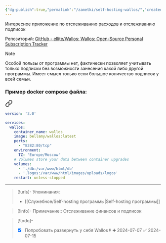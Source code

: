```yaml
---
{"dg-publish":true,"permalink":"/zametki/self-hosting-wallos/","created":"2024-07-01","updated":"2024-09-24T23:27:51+03:00"}
---
```


Интересное приложение по отслеживанию расходов и отслеживанию подписок

Репозиторий: [GitHub - ellite/Wallos: Wallos: Open-Source Personal Subscription Tracker](https://github.com/ellite/Wallos)
> [!note]
> Особой пользы от программы нет, фактически позволяет учитывать только подписки без возможности занесения какой либо другой программы. Имеет смысл только если большое количество подписок у всей семьи.

### Пример docker compose файла:

<div class="transclusion internal-embed is-loaded"><a class="markdown-embed-link" href="/docker-compose/wallos/" aria-label="Open link"><svg xmlns="http://www.w3.org/2000/svg" width="24" height="24" viewBox="0 0 24 24" fill="none" stroke="currentColor" stroke-width="2" stroke-linecap="round" stroke-linejoin="round" class="svg-icon lucide-link"><path d="M10 13a5 5 0 0 0 7.54.54l3-3a5 5 0 0 0-7.07-7.07l-1.72 1.71"></path><path d="M14 11a5 5 0 0 0-7.54-.54l-3 3a5 5 0 0 0 7.07 7.07l1.71-1.71"></path></svg></a><div class="markdown-embed">





```yaml
version: '3.0'

services:
  wallos:
    container_name: wallos
    image: bellamy/wallos:latest
    ports:
      - "8282:80/tcp"
    environment:
      TZ: 'Europe/Moscow'
    # Volumes store your data between container upgrades
    volumes:
      - './db:/var/www/html/db'
      - '.logos:/var/www/html/images/uploads/logos'
    restart: unless-stopped
```



</div></div>


---
> [!urls]- Упоминания:
> - [[Служебное/Self-hosting программы\|Self-hosting программы]]

> [!info]-
> Примечание:: Отслеживание финансов и подписок

> [!todo]-
> - [x] Попробовать развернуть у себя Wallos ⏬ ➕ 2024-07-07 ✅ 2024-07-15
